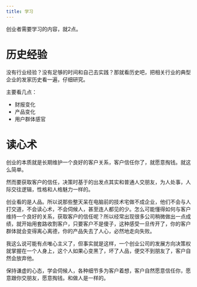```yaml
---
title: 学习
---
```


创业者需要学习的内容，就2点。

# 历史经验

没有行业经验？没有足够的时间和自己去实践？那就看历史吧，把相关行业的典型企业的发家历史看一遍，仔细研究。

主要看几点：

- 财报变化
- 产品变化
- 用户群体感官


# 读心术

创业的本质就是长期维护一个良好的客户关系，客户信任你了，就愿意掏钱。就这么简单。

然而要获取客户的信任，决策时基于的出发点其实和普通人交朋友，为人处事，人际交往逻辑，性格和人格魅力一样的。

创业看的是人品。所以说那些整天呆在电脑前的技术宅做不成企业，他们不会与人打交道，不会读心术，不会伺候人，甚至连人都见的少。怎么可能懂得如何与客户维持一个良好的关系，获取客户的信任呢？所以经常出现很多公司稍微做出一点成绩，就开始用套路收割客户，只要客户不是傻子，这种感受一旦传开了，你的客户群体就会变得离心离德，你的产品失去了人心，必然地走向失败。

我这么说可能有点唯心主义了，但事实就是这样，一个创业公司的发展方向决策权就掌握在一个人身上，这个人如果心变黑了，坏了人品，便交不到朋友了，客户自然会放弃他。

保持谦虚的心态，学会伺候人，各种细节多为客户着想，客户自然愿意信任你，愿意跟你交朋友，愿意掏钱。和做人是一样的。